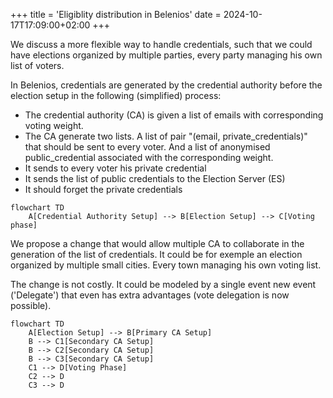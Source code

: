 +++
title = 'Eligiblity distribution in Belenios'
date = 2024-10-17T17:09:00+02:00
+++

We discuss a more flexible way to handle credentials, such that we could have elections organized by multiple parties, every party managing his own list of voters.

In Belenios, credentials are generated by the credential authority before the election setup in the following (simplified) process:

- The credential authority (CA) is given a list of emails with corresponding voting weight.
- The CA generate two lists. A list of pair "(email, private\_credentials)" that should be sent to every voter. And a list of anonymised public\_credential associated with the corresponding weight.
- It sends to every voter his private credential
- It sends the list of public credentials to the Election Server (ES)
- It should forget the private credentials

```mermaid
flowchart TD
    A[Credential Authority Setup] --> B[Election Setup] --> C[Voting phase]
```

We propose a change that would allow multiple CA to collaborate in the generation of the list of credentials.
It could be for exemple an election organized by multiple small cities. Every town managing his own voting list.

The change is not costly. It could be modeled by a single event new event ('Delegate') that even has extra advantages (vote delegation is now possible).

```mermaid
flowchart TD
    A[Election Setup] --> B[Primary CA Setup]
    B --> C1[Secondary CA Setup]
    B --> C2[Secondary CA Setup]
    B --> C3[Secondary CA Setup]
    C1 --> D[Voting Phase]
    C2 --> D
    C3 --> D
```
